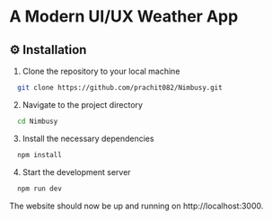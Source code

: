 # A Modern UI/UX Weather App


## ⚙️ Installation

1. Clone the repository to your local machine

```bash
  git clone https://github.com/prachit082/Nimbusy.git

```

2. Navigate to the project directory

```bash
  cd Nimbusy
```

3. Install the necessary dependencies

```bash
  npm install
```

4. Start the development server

```bash
  npm run dev
```

The website should now be up and running on http://localhost:3000.